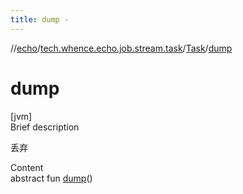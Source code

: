 ```yaml
---
title: dump -
---
```

//[echo](../../index.md)/[tech.whence.echo.job.stream.task](../index.md)/[Task](index.md)/[dump](dump.md)



# dump  
[jvm]  
Brief description  


丢弃

  
Content  
abstract fun [dump](dump.md)()  



